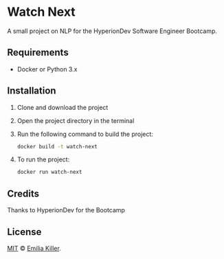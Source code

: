 # Watch Next

A small project on NLP for the HyperionDev Software Engineer Bootcamp.

## Requirements

- Docker or Python 3.x

## Installation

1. Clone and download the project
2. Open the project directory in the terminal
3. Run the following command to build the project:

    ```sh
    docker build -t watch-next
    ```

4. To run the project:

    ```sh
    docker run watch-next
    ```

## Credits

Thanks to HyperionDev for the Bootcamp

## License

[MIT](LICENSE) © [Emilia Killer](https://github.com/theemilia).
